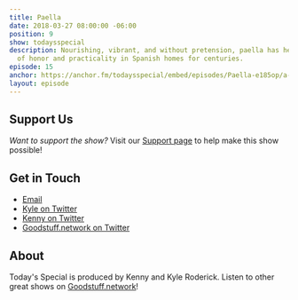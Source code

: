 ```yaml
---
title: Paella
date: 2018-03-27 08:00:00 -06:00
position: 9
show: todaysspecial
description: Nourishing, vibrant, and without pretension, paella has held a place
  of honor and practicality in Spanish homes for centuries.
episode: 15
anchor: https://anchor.fm/todaysspecial/embed/episodes/Paella-e185op/a-a2rhb2
layout: episode
---
```




## Support Us
*Want to support the show?* Visit our [Support page](https://goodstuff.network/support) to help make this show possible!

## Get in Touch
* [Email](mailto:kyle@goodstuff.network)
* [Kyle on Twitter](http://twitter.com/dogburps)
* [Kenny on Twitter](http://twitter.com/pizzarobotics)
* [Goodstuff.network on Twitter](http://twitter.com/goodstufffm)

## About
Today's Special is produced by Kenny and Kyle Roderick. Listen to other great shows on [Goodstuff.network](http://goodstuff.network/shows)!